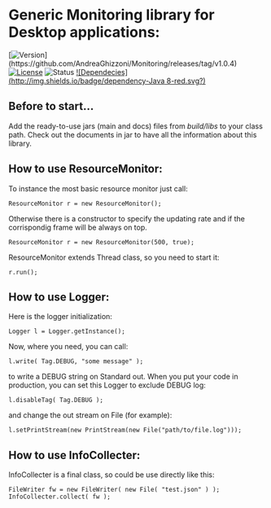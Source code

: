 # Generic Monitoring library for Desktop applications:
[![Version](http://img.shields.io/badge/version-1.0.4-blue.svg?)](https://github.com/AndreaGhizzoni/Monitoring/releases/tag/v1.0.4) [![License](http://img.shields.io/badge/license-MIT-blue.svg)](http://opensource.org/licenses/MIT) ![Status](http://img.shields.io/badge/build-STABLE-green.svg) 
[![Dependecies](http://img.shields.io/badge/dependency-Java 8-red.svg?)](http://www.oracle.com/technetwork/java/javase/downloads/jre8-downloads-2133155.html)

## Before to start...
Add the ready-to-use jars (main and docs) files from *build/libs* to your class path. 
Check out the documents in jar to have all the information about this library.

## How to use ResourceMonitor:
To instance the most basic resource monitor just call:

    ResourceMonitor r = new ResourceMonitor();

Otherwise there is a constructor to specify the updating rate and if the corrispondig frame will be always on top.

    ResourceMonitor r = new ResourceMonitor(500, true);

ResourceMonitor extends Thread class, so you need to start it:
    
    r.run();

## How to use Logger:
Here is the logger initialization:
    
    Logger l = Logger.getInstance();

Now, where you need, you can call:
    
    l.write( Tag.DEBUG, "some message" );

to write a DEBUG string on Standard out.
When you put your code in production, you can set this Logger to exclude DEBUG log:

    l.disableTag( Tag.DEBUG );

and change the out stream on File (for example):
    
    l.setPrintStream(new PrintStream(new File("path/to/file.log")));

## How to use InfoCollecter:
InfoCollecter is a final class, so could be use directly like this:

    FileWriter fw = new FileWriter( new File( "test.json" ) );
    InfoCollecter.collect( fw );